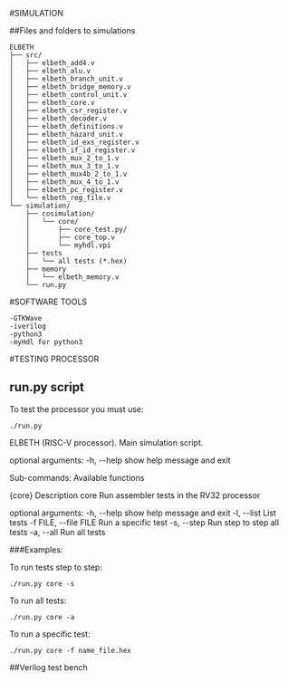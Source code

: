 #SIMULATION

##Files and folders to simulations

```
ELBETH
├── src/
│   ├── elbeth_add4.v
│   ├── elbeth_alu.v
│   ├── elbeth_branch_unit.v
│   ├── elbeth_bridge_memory.v
│   ├── elbeth_control_unit.v
│   ├── elbeth_core.v
│   ├── elbeth_csr_register.v
│   ├── elbeth_decoder.v
│   ├── elbeth_definitions.v
│   ├── elbeth_hazard_unit.v
│   ├── elbeth_id_exs_register.v
│   ├── elbeth_if_id_register.v
│   ├── elbeth_mux_2_to_1.v
│   ├── elbeth_mux_3_to_1.v
│   ├── elbeth_mux4b_2_to_1.v
│   ├── elbeth_mux_4_to_1.v
│   ├── elbeth_pc_register.v
│   └── elbeth_reg_file.v
└── simulation/
    ├── cosimulation/
    │	└── core/
    │	    ├── core_test.py/
    │	    ├── core_top.v
    │	    └── myhdl.vpi
    ├── tests
    │	└── all tests (*.hex)
    ├── memory
    │	└── elbeth_memory.v
    └── run.py
```

#SOFTWARE TOOLS

	-GTKWave
	-iverilog
	-python3
	-myHdl for python3

#TESTING PROCESSOR

## run.py script

To test the processor you must use:
	
	./run.py

ELBETH (RISC-V processor). Main simulation script.

optional arguments:
  -h, --help  show help message and exit

Sub-commands:
  Available functions

  {core}      Description
    core      Run assembler tests in the RV32 processor

optional arguments:
  -h, --help            show help message and exit
  -l, --list            List tests
  -f FILE, --file FILE  Run a specific test
  -s, --step            Run step to step all tests
  -a, --all             Run all tests


###Examples:

To run tests step to step:

	./run.py core -s

To run all tests:

	./run.py core -a

To run a specific test:

	./run.py core -f name_file.hex

##Verilog test bench
